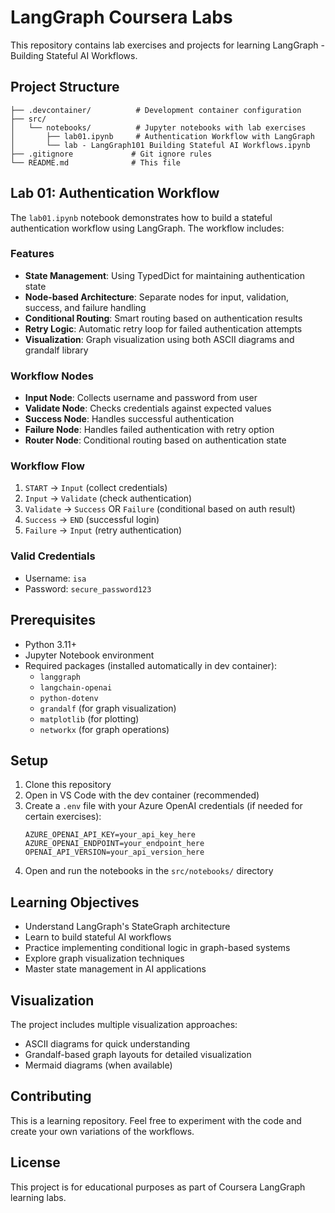 # LangGraph Coursera Labs

This repository contains lab exercises and projects for learning LangGraph - Building Stateful AI Workflows.

## Project Structure

```
├── .devcontainer/          # Development container configuration
├── src/
│   └── notebooks/          # Jupyter notebooks with lab exercises
│       ├── lab01.ipynb     # Authentication Workflow with LangGraph
│       └── lab - LangGraph101 Building Stateful AI Workflows.ipynb
├── .gitignore             # Git ignore rules
└── README.md              # This file
```

## Lab 01: Authentication Workflow

The `lab01.ipynb` notebook demonstrates how to build a stateful authentication workflow using LangGraph. The workflow includes:

### Features
- **State Management**: Using TypedDict for maintaining authentication state
- **Node-based Architecture**: Separate nodes for input, validation, success, and failure handling
- **Conditional Routing**: Smart routing based on authentication results
- **Retry Logic**: Automatic retry loop for failed authentication attempts
- **Visualization**: Graph visualization using both ASCII diagrams and grandalf library

### Workflow Nodes
- **Input Node**: Collects username and password from user
- **Validate Node**: Checks credentials against expected values
- **Success Node**: Handles successful authentication
- **Failure Node**: Handles failed authentication with retry option
- **Router Node**: Conditional routing based on authentication state

### Workflow Flow
1. `START` → `Input` (collect credentials)
2. `Input` → `Validate` (check authentication)
3. `Validate` → `Success` OR `Failure` (conditional based on auth result)
4. `Success` → `END` (successful login)
5. `Failure` → `Input` (retry authentication)

### Valid Credentials
- Username: `isa`
- Password: `secure_password123`

## Prerequisites

- Python 3.11+
- Jupyter Notebook environment
- Required packages (installed automatically in dev container):
  - `langgraph`
  - `langchain-openai`
  - `python-dotenv`
  - `grandalf` (for graph visualization)
  - `matplotlib` (for plotting)
  - `networkx` (for graph operations)

## Setup

1. Clone this repository
2. Open in VS Code with the dev container (recommended)
3. Create a `.env` file with your Azure OpenAI credentials (if needed for certain exercises):
   ```
   AZURE_OPENAI_API_KEY=your_api_key_here
   AZURE_OPENAI_ENDPOINT=your_endpoint_here
   OPENAI_API_VERSION=your_api_version_here
   ```
4. Open and run the notebooks in the `src/notebooks/` directory

## Learning Objectives

- Understand LangGraph's StateGraph architecture
- Learn to build stateful AI workflows
- Practice implementing conditional logic in graph-based systems
- Explore graph visualization techniques
- Master state management in AI applications

## Visualization

The project includes multiple visualization approaches:
- ASCII diagrams for quick understanding
- Grandalf-based graph layouts for detailed visualization
- Mermaid diagrams (when available)

## Contributing

This is a learning repository. Feel free to experiment with the code and create your own variations of the workflows.

## License

This project is for educational purposes as part of Coursera LangGraph learning labs.